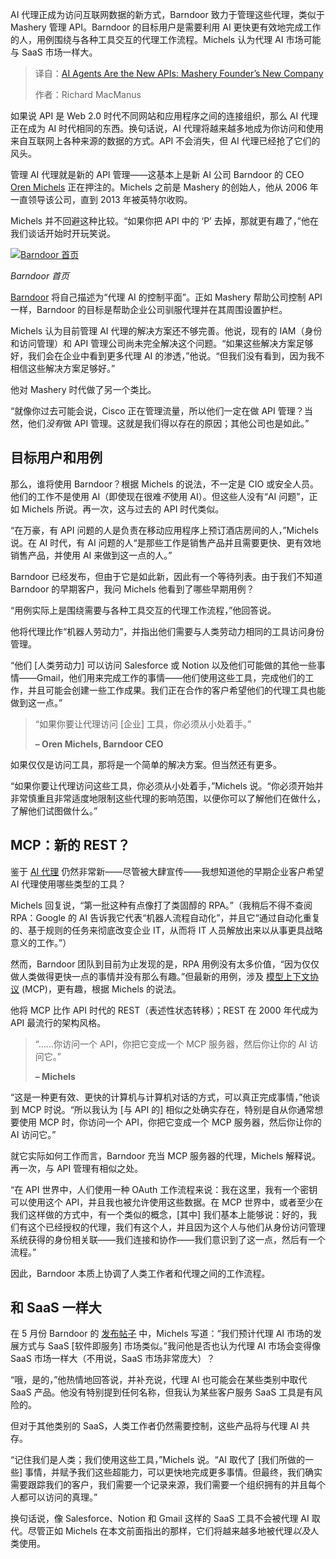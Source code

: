 <!--
title: AI 代理是新的 API：Mashery 创始人的新公司
cover: https://cdn.thenewstack.io/media/2025/08/da640557-getty-images-rlwn_88wery-unsplashb.jpg
summary: AI 代理正成为访问互联网数据的新方式，Barndoor 致力于管理这些代理，类似于 Mashery 管理 API。Barndoor 的目标用户是需要利用 AI 更快更有效地完成工作的人，用例围绕与各种工具交互的代理工作流程。Michels 认为代理 AI 市场可能与 SaaS 市场一样大。
-->

AI 代理正成为访问互联网数据的新方式，Barndoor 致力于管理这些代理，类似于 Mashery 管理 API。Barndoor 的目标用户是需要利用 AI 更快更有效地完成工作的人，用例围绕与各种工具交互的代理工作流程。Michels 认为代理 AI 市场可能与 SaaS 市场一样大。

> 译自：[AI Agents Are the New APIs: Mashery Founder’s New Company](https://thenewstack.io/managing-ai-agents-the-new-api-management/)
> 
> 作者：Richard MacManus

如果说 API 是 Web 2.0 时代不同网站和应用程序之间的连接组织，那么 AI 代理正在成为 AI 时代相同的东西。换句话说，AI 代理将越来越多地成为你访问和使用来自互联网上各种来源的数据的方式。API 不会消失，但 AI 代理已经抢了它们的风头。

管理 AI 代理就是新的 API 管理——这基本上是新 AI 公司 Barndoor 的 CEO [Oren Michels](https://www.linkedin.com/in/omichels/) 正在押注的。Michels 之前是 Mashery 的创始人，他从 2006 年一直领导该公司，直到 2013 年被英特尔收购。

Michels 并不回避这种比较。“如果你把 API 中的 ‘P’ 去掉，那就更有趣了，”他在我们谈话开始时开玩笑说。

[![Barndoor 首页](https://cdn.thenewstack.io/media/2025/08/7066d934-barndoor-homepage-aug2025.png)](https://cdn.thenewstack.io/media/2025/08/7066d934-barndoor-homepage-aug2025.png)

*Barndoor 首页*

[Barndoor](https://barndoor.ai/) 将自己描述为“代理 AI 的控制平面”。正如 Mashery 帮助公司控制 API 一样，Barndoor 的目标是帮助企业公司驯服代理并在其周围设置护栏。

Michels 认为目前管理 AI 代理的解决方案还不够完善。他说，现有的 IAM（身份和访问管理）和 API 管理公司尚未完全解决这个问题。“如果这些解决方案足够好，我们会在企业中看到更多代理 AI 的渗透，”他说。“但我们没有看到，因为我不相信这些解决方案足够好。”

他对 Mashery 时代做了另一个类比。

“就像你过去可能会说，Cisco 正在管理流量，所以他们一定在做 API 管理？当然，他们*没有*做 API 管理。这就是我们得以存在的原因；其他公司也是如此。”

## 目标用户和用例

那么，谁将使用 Barndoor？根据 Michels 的说法，不一定是 CIO 或安全人员。他们的工作不是使用 AI（即使现在很难*不*使用 AI）。但这些人没有“AI 问题”，正如 Michels 所说。再一次，这与过去的 API 时代类似。

“在万豪，有 API 问题的人是负责在移动应用程序上预订酒店房间的人，”Michels 说。在 AI 时代，有 AI 问题的人“是那些工作是销售产品并且需要更快、更有效地销售产品，并使用 AI 来做到这一点的人。”

Barndoor 已经发布，但由于它是如此新，因此有一个等待列表。由于我们不知道 Barndoor 的早期客户，我问 Michels 他看到了哪些早期用例？

“用例实际上是围绕需要与各种工具交互的代理工作流程，”他回答说。

他将代理比作“机器人劳动力”，并指出他们需要与人类劳动力相同的工具访问身份管理。

“他们 [人类劳动力] 可以访问 Salesforce 或 Notion 以及他们可能做的其他一些事情——Gmail，他们用来完成工作的事情——他们使用这些工具，完成他们的工作，并且可能会创建一些工作成果。我们正在合作的客户希望他们的代理工具也能做到这一点。”

> “如果你要让代理访问 [企业] 工具，你必须从小处着手。”
> 
> **– Oren Michels, Barndoor CEO**

如果仅仅是访问工具，那将是一个简单的解决方案。但当然还有更多。

“如果你要让代理访问这些工具，你必须从小处着手，”Michels 说。“你必须开始并非常慎重且非常适度地限制这些代理的影响范围，以便你可以了解他们在做什么，了解他们试图做什么。”

## MCP：新的 REST？

鉴于 [AI 代理](https://thenewstack.io/ai-agents-a-comprehensive-introduction-for-developers/) 仍然非常新——尽管被大肆宣传——我想知道他的早期企业客户希望 AI 代理使用哪些类型的工具？

Michels 回复说，“第一批这种有点像打了类固醇的 RPA。”（我稍后不得不查阅 RPA：Google 的 AI 告诉我它代表“机器人流程自动化”，并且它“通过自动化重复的、基于规则的任务来彻底改变企业 IT，从而将 IT 人员解放出来以从事更具战略意义的工作。”）

然而，Barndoor 团队到目前为止发现的是，RPA 用例没有太多价值，“因为仅仅做人类做得更快一点的事情并没有那么有趣。”但最新的用例，涉及 [模型上下文协议](https://thenewstack.io/mcp-the-missing-link-between-ai-agents-and-apis/) (MCP)，更有趣，根据 Michels 的说法。

他将 MCP 比作 API 时代的 REST（表述性状态转移）；REST 在 2000 年代成为 API 最流行的架构风格。

> “……你访问一个 API，你把它变成一个 MCP 服务器，然后你让你的 AI 访问它。”
> 
> **– Michels**

“这是一种更有效、更快的计算机与计算机对话的方式，可以真正完成事情，”他谈到 MCP 时说。“所以我认为 [与 API 的] 相似之处确实存在，特别是自从你通常想要使用 MCP 时，你访问一个 API，你把它变成一个 MCP 服务器，然后你让你的 AI 访问它。”

就它实际如何工作而言，Barndoor 充当 MCP 服务器的代理，Michels 解释说。再一次，与 API 管理有相似之处。

“在 API 世界中，人们使用一种 OAuth 工作流程来说：我在这里，我有一个密钥可以使用这个 API，并且我也被允许使用这些数据。在 MCP 世界中，或者至少在我们这样做的方式中，有一个类似的概念，[其中] 我们基本上能够说：好的，我们有这个已经授权的代理，我们有这个人，并且因为这个人与他们从身份访问管理系统获得的身份相关联——我们连接和协作——我们意识到了这一点，然后有一个流程。”

因此，Barndoor 本质上协调了人类工作者和代理之间的工作流程。

## 和 SaaS 一样大

在 5 月份 Barndoor 的 [发布帖子](https://barndoor.ai/ai-sprawl-competitive-advantage/) 中，Michels 写道：“我们预计代理 AI 市场的发展方式与 SaaS [软件即服务] 市场类似。”我问他是否也认为代理 AI 市场会变得像 SaaS 市场一样大（不用说，SaaS 市场非常庞大）？

“哦，是的，”他热情地回答说，并补充说，代理 AI 也可能会在某些类别中取代 SaaS 产品。他没有特别提到任何名称，但我认为某些客户服务 SaaS 工具是有风险的。

但对于其他类别的 SaaS，人类工作者仍然需要控制，这些产品将与代理 AI 共存。

“记住我们是人类；我们使用这些工具，”Michels 说。“AI 取代了 [我们所做的一些] 事情，并赋予我们这些超能力，可以更快地完成更多事情。但最终，我们确实需要跟踪我们的客户，我们需要一个记录来源，我们需要一个组织拥有的并且每个人都可以访问的真理。”

换句话说，像 Salesforce、Notion 和 Gmail 这样的 SaaS 工具不会被代理 AI 取代。尽管正如 Michels 在本文前面指出的那样，它们将越来越多地被代理*以及*人类使用。